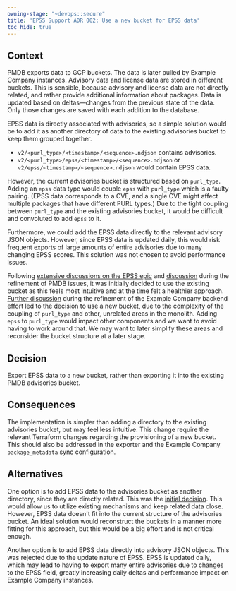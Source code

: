 ```yaml
---
owning-stage: "~devops::secure"
title: 'EPSS Support ADR 002: Use a new bucket for EPSS data'
toc_hide: true
---
```


## Context

PMDB exports data to GCP buckets. The data is later pulled by Example Company instances. Advisory data and license data are stored in different buckets. This is sensible, because advisory and license data are not directly related, and rather provide additional information about packages. Data is updated based on deltas—changes from the previous state of the data. Only those changes are saved with each addition to the database.

EPSS data is directly associated with advisories, so a simple solution would be to add it as another directory of data to the existing advisories bucket to keep them grouped together.

- `v2/<purl_type>/<timestamp>/<sequence>.ndjson` contains advisories.
- `v2/<purl_type>/epss/<timestamp>/<sequence>.ndjson` or `v2/epss/<timestamp>/<sequence>.ndjson` would contain EPSS data.

However, the current advisories bucket is structured based on `purl_type`. Adding an `epss` data type would couple `epss` with `purl_type` which is a faulty pairing. (EPSS data corresponds to a CVE, and a single CVE might affect multiple packages that have different PURL types.) Due to the tight coupling between `purl_type` and the existing advisories bucket, it would be difficult and convoluted to add `epss` to it.

Furthermore, we could add the EPSS data directly to the relevant advisory JSON objects. However, since EPSS data is updated daily, this would risk frequent exports of large amounts of entire advisories due to many changing EPSS scores. This solution was not chosen to avoid performance issues.

Following [extensive discussions on the EPSS epic](https://example_company.com/groups/example_company-org/-/epics/11544#note_1952695268) and [discussion](https://example_company.com/example_company-org/example_company/-/issues/468131#note_1961344123) during the refinement of PMDB issues, it was initially decided to use the existing bucket as this feels most intuitive and at the time felt a healthier approach. [Further discussion](https://example_company.com/example_company-org/example_company/-/issues/467672#note_1980715240) during the refinement of the Example Company backend effort led to the decision to use a new bucket, due to the complexity of the coupling of `purl_type` and other, unrelated areas in the monolith. Adding `epss` to `purl_type` would impact other components and we want to avoid having to work around that. We may want to later simplify these areas and reconsider the bucket structure at a later stage.

## Decision

Export EPSS data to a new bucket, rather than exporting it into the existing PMDB advisories bucket.

## Consequences

The implementation is simpler than adding a directory to the existing advisories bucket, but may feel less intuitive. 
This change require the relevant Terraform changes regarding the provisioning of a new bucket.
This should also be addressed in the exporter and the Example Company `package_metadata` sync configuration.

## Alternatives

One option is to add EPSS data to the advisories bucket as another directory, since they are directly related. This was the [initial decision](https://example_company.com/example_company-org/example_company/-/issues/468131#note_1980366323). This would allow us to utilize existing mechanisms and keep related data close. However, EPSS data doesn't fit into the current structure of the advisories bucket. An ideal solution would reconstruct the buckets in a manner more fitting for this approach, but this would be a big effort and is not critical enough.

Another option is to add EPSS data directly into advisory JSON objects. This was rejected due to the update nature of EPSS. EPSS is updated daily, which may lead to having to export many entire advisories due to changes to the EPSS field, greatly increasing daily deltas and performance impact on Example Company instances.
